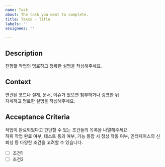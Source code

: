 ```yaml
---
name: Task
about: The task you want to complete.
title: Taxxx - Title
labels: ''
assignees: ''

---
```


## Description

진행할 작업의 명료하고 정확한 설명을 작성해주세요.

## Context

연관된 코드나 설계, 문서, 이슈가 있으면 첨부하거나 링크한 뒤    
자세하고 명료한 설명을 작성해주세요.

## Acceptance Criteria

작업이 완료되었다고 판단할 수 있는 조건들의 목록을 나열해주세요.   
하위 작업 완료 여부, 테스트 통과 여부, 기능 통합 시 정상 작동 여부, 인터페이스의 신뢰성 등 다양한 조건을 고려할 수 있습니다.

- [ ] 조건1
- [ ] 조건2
